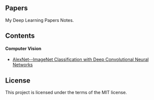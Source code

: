 ## Papers
My Deep Learning Papers Notes.
## Contents
#### Computer Vision
* [AlexNet--ImageNet Classification with Deep Convolutional Neural Networks](https://github.com/zhaoxinlu/Papers/blob/master/Computer%20Vision/1%E2%80%94AlexNet%E2%80%94%E2%80%94imagenet-classification-with-deep-convolutional-neural-networks.pdf)
## License
This project is licensed under the terms of the MIT license.
